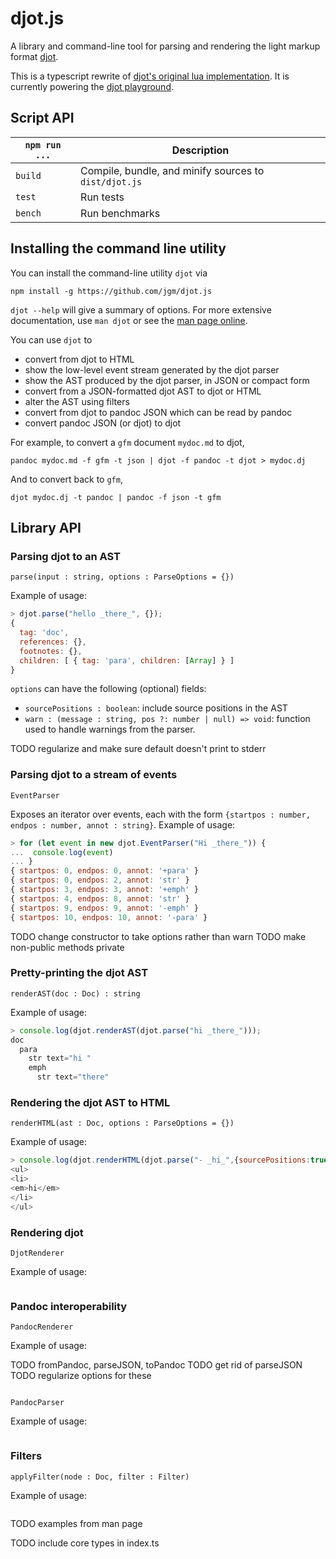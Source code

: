 # djot.js

A library and command-line tool for parsing and
rendering the light markup format [djot](https://djot.net).

This is a typescript rewrite of [djot's original lua
implementation](https://github.com/jgm/djot.lua).
It is currently powering the [djot
playground](https://djot.net/playground).

## Script API

| `npm run ...`    | Description                                           |
| ---------------- | -----------                                           |
| `build`          | Compile, bundle, and minify sources to `dist/djot.js` |
| `test`           | Run tests                                             |
| `bench`          | Run benchmarks                                        |

## Installing the command line utility

You can install the command-line utility `djot` via

```
npm install -g https://github.com/jgm/djot.js
```

`djot --help` will give a summary of options. For more
extensive documentation, use `man djot` or see the
[man page online](https://github.com/jgm/djot.js/blob/main/doc/djot.md).

You can use `djot` to

- convert from djot to HTML
- show the low-level event stream generated by the djot parser
- show the AST produced by the djot parser, in JSON or compact form
- convert from a JSON-formatted djot AST to djot or HTML
- alter the AST using filters
- convert from djot to pandoc JSON which can be read by pandoc
- convert pandoc JSON (or djot) to djot

For example, to convert a `gfm` document `mydoc.md` to djot,

```
pandoc mydoc.md -f gfm -t json | djot -f pandoc -t djot > mydoc.dj
```

And to convert back to `gfm`,

```
djot mydoc.dj -t pandoc | pandoc -f json -t gfm
```

## Library API

### Parsing djot to an AST

`parse(input : string, options : ParseOptions = {})`

Example of usage:

``` js
> djot.parse("hello _there_", {});
{
  tag: 'doc',
  references: {},
  footnotes: {},
  children: [ { tag: 'para', children: [Array] } ]
}
```

`options` can have the following (optional) fields:

- `sourcePositions : boolean`: include source positions in the AST
- `warn : (message : string, pos ?: number | null) => void`:
  function used to handle warnings from the parser.

TODO regularize and make sure default doesn't print to stderr

### Parsing djot to a stream of events

`EventParser`

Exposes an iterator over events, each with the form
`{startpos : number, endpos : number, annot : string}`.
Example of usage:

```js
> for (let event in new djot.EventParser("Hi _there_")) {
...  console.log(event)
... }
{ startpos: 0, endpos: 0, annot: '+para' }
{ startpos: 0, endpos: 2, annot: 'str' }
{ startpos: 3, endpos: 3, annot: '+emph' }
{ startpos: 4, endpos: 8, annot: 'str' }
{ startpos: 9, endpos: 9, annot: '-emph' }
{ startpos: 10, endpos: 10, annot: '-para' }
```

TODO change constructor to take options rather than warn
TODO make non-public methods private

### Pretty-printing the djot AST

`renderAST(doc : Doc) : string`

Example of usage:

``` js
> console.log(djot.renderAST(djot.parse("hi _there_")));
doc
  para
    str text="hi "
    emph
      str text="there"
```

### Rendering the djot AST to HTML

`renderHTML(ast : Doc, options : ParseOptions = {})`

Example of usage:

``` js
> console.log(djot.renderHTML(djot.parse("- _hi_",{sourcePositions:true})));
<ul>
<li>
<em>hi</em>
</li>
</ul>
```

### Rendering djot

`DjotRenderer`

Example of usage:

``` js
```


### Pandoc interoperability

`PandocRenderer`

Example of usage:

TODO fromPandoc, parseJSON, toPandoc
TODO get  rid of parseJSON
TODO regularize options for these

``` js
```


`PandocParser`

Example of usage:

``` js
```

### Filters

`applyFilter(node : Doc, filter : Filter)`

Example of usage:

``` js
```

TODO examples from man page

TODO include core types in index.ts


